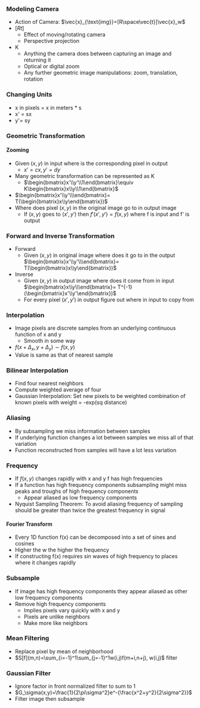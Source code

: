 ### Modeling Camera
- Action of Camera: $\vec{x}_{\text{img}}=[R\space\vec{t}]\vec{x}_w$
- $[R t]$
	- Effect of moving/rotating camera
	- Perspective projection
- K
	- Anything the camera does between capturing an image and returning it
	- Optical or digital zoom
	- Any further geometric image manipulations: zoom, translation, rotation
### Changing Units
- x in pixels = x in meters * s
- x' = sx
- y'= sy
### Geometric Transformation
#### Zooming
- Given $(x,y)$ in input where is the corresponding pixel in output
	- $x'=cx, y'=dy$
- Many geometric transformation can be represented as K
	- $\begin{bmatrix}x'\\y'\\1\end{bmatrix}\equiv K\begin{bmatrix}x\\y\\1\end{bmatrix}$
- $\begin{bmatrix}x'\\y'\\\end{bmatrix}= T(\begin{bmatrix}x\\y\end{bmatrix})$
- Where does pixel $(x,y)$ in the original image go to in output image
	- If $(x,y)$ goes to $(x',y')$ then $f'(x',y')=f(x,y)$ where f is input and f' is output
### Forward and Inverse Transformation
- Forward
	- Given $(x,y)$ in original image where does it go to in the output $\begin{bmatrix}x'\\y'\\\end{bmatrix}= T(\begin{bmatrix}x\\y\end{bmatrix})$
- Inverse
	- Given $(x,y)$ in output image where does it come from in input $\begin{bmatrix}x\\y\\\end{bmatrix}= T^{-1}(\begin{bmatrix}x'\\y'\end{bmatrix})$
	- For every pixel $(x',y')$ in output figure out where in input to copy from
### Interpolation
- Image pixels are discrete samples from an underlying continuous function of x and y
	- Smooth in some way
- $f(x+\Delta_x, y+\Delta_y)\sim f(x,y)$
- Value is same as that of nearest sample
### Bilinear Interpolation
- Find four nearest neighbors
- Compute weighted average of four
- Gaussian Interpolation: Set new pixels to be weighted combination of known pixels with weight = -exp(sq distance)
### Aliasing
- By subsampling we miss information between samples
- If underlying function changes a lot between samples we miss all of that variation
- Function reconstructed from samples will have a lot less variation
### Frequency
- If $f(x,y)$ changes rapidly with x and y f has high frequencies
- If a function has high frequency components subsampling might miss peaks and troughs of high frequency components
	- Appear aliased as low frequency components
- Nyquist Sampling Theorem: To avoid aliasing frequency of sampling should be greater than twice the greatest frequency in signal
#### Fourier Transform
- Every 1D function f(x) can be decomposed into a set of sines and cosines
- Higher the w the higher the frequency
- If constructing f(x) requires sin waves of high frequency to places where it changes rapidly
### Subsample
- If image has high frequency components they appear aliased as other low frequency components
- Remove high frequency components
	- Implies pixels vary quickly with x and y
	- Pixels are unlike neighbors
	- Make more like neighbors
### Mean Filtering
- Replace pixel by mean of neighborhood
- $S[f](m,n)=\sum_{i=-1}^1\sum_{j=-1}^1w(i,j)f(m+i,n+j), w(i,j)$ filter
### Gaussian Filter
- Ignore factor in front normalized filter to sum to 1
- $G_\sigma(x,y)=\frac{1}{2\pi\sigma^2}e^-{\frac{x^2+y^2}{2\sigma^2}}$
- Filter image then subsample